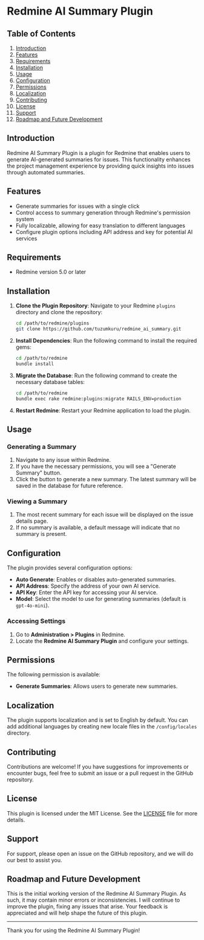 # Redmine AI Summary Plugin
## Table of Contents
1. [Introduction](#introduction)
2. [Features](#features)
3. [Requirements](#requirements)
4. [Installation](#installation)
5. [Usage](#usage)
6. [Configuration](#configuration)
7. [Permissions](#permissions)
8. [Localization](#localization)
9. [Contributing](#contributing)
10. [License](#license)
11. [Support](#support)
12. [Roadmap and Future Development](#roadmap-and-future-development)

## Introduction
Redmine AI Summary Plugin is a plugin for Redmine that enables users to generate AI-generated summaries for issues. This functionality enhances the project management experience by providing quick insights into issues through automated summaries.

## Features
* Generate summaries for issues with a single click
* Control access to summary generation through Redmine's permission system
* Fully localizable, allowing for easy translation to different languages
* Configure plugin options including API address and key for potential AI services

## Requirements
* Redmine version 5.0 or later

## Installation
1. **Clone the Plugin Repository**:
   Navigate to your Redmine `plugins` directory and clone the repository:
   ```bash
   cd /path/to/redmine/plugins
   git clone https://github.com/tuzumkuru/redmine_ai_summary.git
   ```
2. **Install Dependencies**:
   Run the following command to install the required gems:
   ```bash
   cd /path/to/redmine
   bundle install
   ```
3. **Migrate the Database**:
   Run the following command to create the necessary database tables:
   ```bash
   cd /path/to/redmine
   bundle exec rake redmine:plugins:migrate RAILS_ENV=production
   ```
4. **Restart Redmine**:
   Restart your Redmine application to load the plugin.

## Usage
### Generating a Summary
1. Navigate to any issue within Redmine.
2. If you have the necessary permissions, you will see a "Generate Summary" button.
3. Click the button to generate a new summary. The latest summary will be saved in the database for future reference.

### Viewing a Summary
1. The most recent summary for each issue will be displayed on the issue details page.
2. If no summary is available, a default message will indicate that no summary is present.

## Configuration
The plugin provides several configuration options:
* **Auto Generate**: Enables or disables auto-generated summaries.
* **API Address**: Specify the address of your own AI service.
* **API Key**: Enter the API key for accessing your AI service.
* **Model**: Select the model to use for generating summaries (default is `gpt-4o-mini`).

### Accessing Settings
1. Go to **Administration > Plugins** in Redmine.
2. Locate the **Redmine AI Summary Plugin** and configure your settings.

## Permissions
The following permission is available:
* **Generate Summaries**: Allows users to generate new summaries.

## Localization
The plugin supports localization and is set to English by default. You can add additional languages by creating new locale files in the `/config/locales` directory.

## Contributing
Contributions are welcome! If you have suggestions for improvements or encounter bugs, feel free to submit an issue or a pull request in the GitHub repository.

## License
This plugin is licensed under the MIT License. See the [LICENSE](LICENSE) file for more details.

## Support
For support, please open an issue on the GitHub repository, and we will do our best to assist you.

## Roadmap and Future Development
This is the initial working version of the Redmine AI Summary Plugin. As such, it may contain minor errors or inconsistencies. I will continue to improve the plugin, fixing any issues that arise. Your feedback is appreciated and will help shape the future of this plugin.

---
Thank you for using the Redmine AI Summary Plugin!